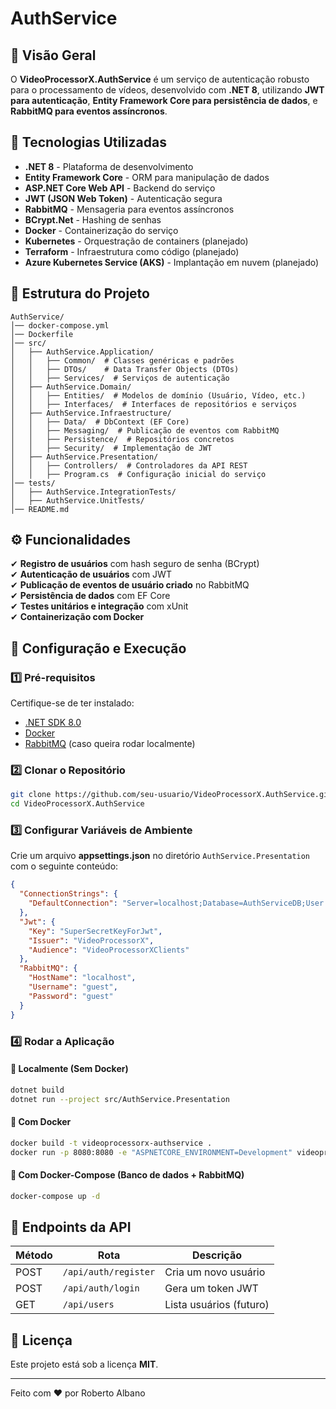 # AuthService

## 📌 Visão Geral
O **VideoProcessorX.AuthService** é um serviço de autenticação robusto para o processamento de vídeos, desenvolvido com **.NET 8**, utilizando **JWT para autenticação**, **Entity Framework Core para persistência de dados**, e **RabbitMQ para eventos assíncronos**.

## 🚀 Tecnologias Utilizadas
- **.NET 8** - Plataforma de desenvolvimento
- **Entity Framework Core** - ORM para manipulação de dados
- **ASP.NET Core Web API** - Backend do serviço
- **JWT (JSON Web Token)** - Autenticação segura
- **RabbitMQ** - Mensageria para eventos assíncronos
- **BCrypt.Net** - Hashing de senhas
- **Docker** - Containerização do serviço
- **Kubernetes** - Orquestração de containers (planejado)
- **Terraform** - Infraestrutura como código (planejado)
- **Azure Kubernetes Service (AKS)** - Implantação em nuvem (planejado)

## 📁 Estrutura do Projeto

```
AuthService/
│── docker-compose.yml
│── Dockerfile
│── src/
│   ├── AuthService.Application/
│   │   ├── Common/  # Classes genéricas e padrões
│   │   ├── DTOs/    # Data Transfer Objects (DTOs)
│   │   ├── Services/  # Serviços de autenticação
│   ├── AuthService.Domain/
│   │   ├── Entities/  # Modelos de domínio (Usuário, Vídeo, etc.)
│   │   ├── Interfaces/  # Interfaces de repositórios e serviços
│   ├── AuthService.Infraestructure/
│   │   ├── Data/  # DbContext (EF Core)
│   │   ├── Messaging/  # Publicação de eventos com RabbitMQ
│   │   ├── Persistence/  # Repositórios concretos
│   │   ├── Security/  # Implementação de JWT
│   ├── AuthService.Presentation/
│   │   ├── Controllers/  # Controladores da API REST
│   │   ├── Program.cs  # Configuração inicial do serviço
│── tests/
│   ├── AuthService.IntegrationTests/
│   ├── AuthService.UnitTests/
│── README.md
```

## ⚙️ Funcionalidades
✔ **Registro de usuários** com hash seguro de senha (BCrypt)  
✔ **Autenticação de usuários** com JWT  
✔ **Publicação de eventos de usuário criado** no RabbitMQ  
✔ **Persistência de dados** com EF Core  
✔ **Testes unitários e integração** com xUnit  
✔ **Containerização com Docker**  

## 🔧 Configuração e Execução

### 1️⃣ Pré-requisitos
Certifique-se de ter instalado:
- [.NET SDK 8.0](https://dotnet.microsoft.com/en-us/download)
- [Docker](https://www.docker.com/)
- [RabbitMQ](https://www.rabbitmq.com/download.html) (caso queira rodar localmente)

### 2️⃣ Clonar o Repositório
```bash
git clone https://github.com/seu-usuario/VideoProcessorX.AuthService.git
cd VideoProcessorX.AuthService
```

### 3️⃣ Configurar Variáveis de Ambiente
Crie um arquivo **appsettings.json** no diretório `AuthService.Presentation` com o seguinte conteúdo:

```json
{
  "ConnectionStrings": {
    "DefaultConnection": "Server=localhost;Database=AuthServiceDB;User Id=sa;Password=YourPassword;"
  },
  "Jwt": {
    "Key": "SuperSecretKeyForJwt",
    "Issuer": "VideoProcessorX",
    "Audience": "VideoProcessorXClients"
  },
  "RabbitMQ": {
    "HostName": "localhost",
    "Username": "guest",
    "Password": "guest"
  }
}
```

### 4️⃣ Rodar a Aplicação

#### 🔹 Localmente (Sem Docker)
```bash
dotnet build
dotnet run --project src/AuthService.Presentation
```

#### 🔹 Com Docker
```bash
docker build -t videoprocessorx-authservice .
docker run -p 8080:8080 -e "ASPNETCORE_ENVIRONMENT=Development" videoprocessorx-authservice
```

#### 🔹 Com Docker-Compose (Banco de dados + RabbitMQ)
```bash
docker-compose up -d
```

## 📌 Endpoints da API

| Método | Rota              | Descrição                         
|--------|-------------------|----------------------------------
| POST   | `/api/auth/register` | Cria um novo usuário            
| POST   | `/api/auth/login`    | Gera um token JWT             
| GET    | `/api/users`         | Lista usuários (futuro)         


## 📜 Licença
Este projeto está sob a licença **MIT**.

---

Feito com ❤️ por Roberto Albano


